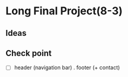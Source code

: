 # Long Final Project(8-3)

## Ideas

## Check point
 - [ ] header (navigation bar) . footer (+ contact)
